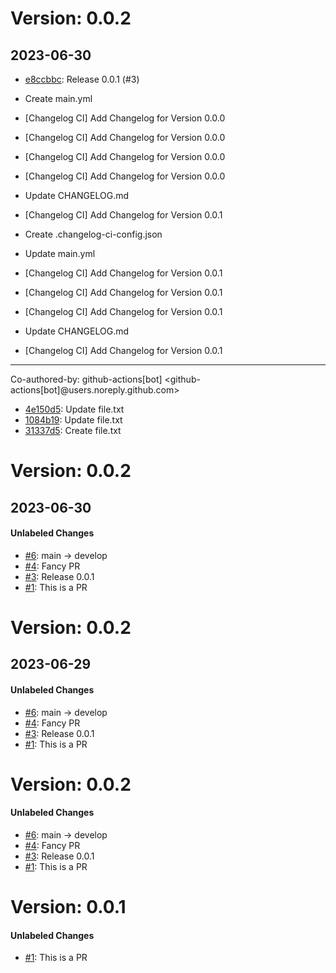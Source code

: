 # Version: 0.0.2
## 2023-06-30

* [e8ccbbc](https://github.com/rjgill/test/commit/e8ccbbc537660fa0e21ac74deedfe31c1c4de498): Release 0.0.1 (#3)

* Create main.yml

* [Changelog CI] Add Changelog for Version 0.0.0

* [Changelog CI] Add Changelog for Version 0.0.0

* [Changelog CI] Add Changelog for Version 0.0.0

* [Changelog CI] Add Changelog for Version 0.0.0

* Update CHANGELOG.md

* [Changelog CI] Add Changelog for Version 0.0.1

* Create .changelog-ci-config.json

* Update main.yml

* [Changelog CI] Add Changelog for Version 0.0.1

* [Changelog CI] Add Changelog for Version 0.0.1

* [Changelog CI] Add Changelog for Version 0.0.1

* Update CHANGELOG.md

* [Changelog CI] Add Changelog for Version 0.0.1

---------

Co-authored-by: github-actions[bot] <github-actions[bot]@users.noreply.github.com>
* [4e150d5](https://github.com/rjgill/test/commit/4e150d5e33f34187f2734612a906d3fd30efd279): Update file.txt
* [1084b19](https://github.com/rjgill/test/commit/1084b192ae079558fd1525c4a850ad33294d09bd): Update file.txt
* [31337d5](https://github.com/rjgill/test/commit/31337d5fe6b9242be347aec3abcd3852b9587fb4): Create file.txt


# Version: 0.0.2
## 2023-06-30


#### Unlabeled Changes

* [#6](https://github.com/rjgill/test/pull/6): main -> develop
* [#4](https://github.com/rjgill/test/pull/4): Fancy PR
* [#3](https://github.com/rjgill/test/pull/3): Release 0.0.1
* [#1](https://github.com/rjgill/test/pull/1): This is a PR


# Version: 0.0.2
## 2023-06-29


#### Unlabeled Changes

* [#6](https://github.com/rjgill/test/pull/6): main -> develop
* [#4](https://github.com/rjgill/test/pull/4): Fancy PR
* [#3](https://github.com/rjgill/test/pull/3): Release 0.0.1
* [#1](https://github.com/rjgill/test/pull/1): This is a PR


# Version: 0.0.2


#### Unlabeled Changes

* [#6](https://github.com/rjgill/test/pull/6): main -> develop
* [#4](https://github.com/rjgill/test/pull/4): Fancy PR
* [#3](https://github.com/rjgill/test/pull/3): Release 0.0.1
* [#1](https://github.com/rjgill/test/pull/1): This is a PR


# Version: 0.0.1


#### Unlabeled Changes

* [#1](https://github.com/rjgill/test/pull/1): This is a PR



